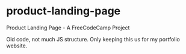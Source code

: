 # product-landing-page
Product Landing Page - A FreeCodeCamp Project

Old code, not much JS structure. Only keeping this us for my portfolio website.
